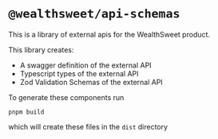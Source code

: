 # `@wealthsweet/api-schemas`

This is a library of external apis for the WealthSweet product.

This library creates:

- A swagger definition of the external API
- Typescript types of the external API
- Zod Validation Schemas of the external API

To generate these components run

```
pnpm build
```

which will create these files in the `dist` directory
